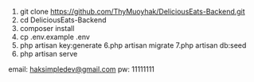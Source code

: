 1. git clone https://github.com/ThyMuoyhak/DeliciousEats-Backend.git
2. cd DeliciousEats-Backend
3. composer install
4. cp .env.example .env
5. php artisan key:generate
6.php artisan migrate
7.php artisan db:seed
8. php artisan serve


email: haksimpledev@gmail.com
pw: 11111111

